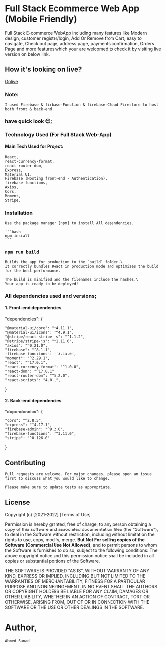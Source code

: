 # Full Stack Ecommerce Web App (Mobile Friendly)

Full Stack E-commerce WebApp including many features like Modern design, customer register/login, Add Or Remove from Cart, easy to navigate, Check out page, address page, payments confirmation, Orders Page and more features which your are welcomed to check it by visiting live version on below link.  

## How it's looking on live?

[Golive](https://clone-5a7dd.web.app/)

### Note:

    I used Firebase & firbase-Function & firebase-Cloud Firestore to host both front & back-end.

### have quick look 😊;


### Technology Used (For Full Stack Web-App)

#### Main Tech Used for Project:

    React,
    react-currency-format,
    react-router-dom,
    Express,
    Material UI,
    Firebase (Hosting front-end - Authentication),
    firebase-functions,
    Axios,
    Cors,
    Moment,
    Stripe.

### Installation

    Use the package manager [npm] to install All dependencies.

    ```bash
    npm install
    ```

### `npm run build`

    Builds the app for production to the `build` folder.\
    It correctly bundles React in production mode and optimizes the build for the best performance.

    The build is minified and the filenames include the hashes.\
    Your app is ready to be deployed!

### All dependencies used and versions;
#### 1. Front-end dependencies

"dependencies": {

    "@material-ui/core": "^4.11.1",
    "@material-ui/icons": "^4.9.1",
    "@stripe/react-stripe-js": "^1.1.2",
    "@stripe/stripe-js": "^1.11.0",
    "axios": "^0.21.0",
    "firebase": "^8.1.1",
    "firebase-functions": "^3.13.0",
    "moment": "^2.29.1",
    "react": "^17.0.1",
    "react-currency-format": "^1.0.0",
    "react-dom": "^17.0.1",
    "react-router-dom": "^5.2.0",
    "react-scripts": "4.0.1",
}
#### 2. Back-end dependencies

"dependencies": {

    "cors": "^2.8.5",
    "express": "^4.17.1",
    "firebase-admin": "^9.2.0",
    "firebase-functions": "^3.11.0",
    "stripe": "^8.126.0"
}

## Contributing

    Pull requests are welcome. For major changes, please open an issue first to discuss what you would like to change.

    Please make sure to update tests as appropriate.

## License

Copyright (c) [2021-2022] [Terms of Use]

Permission is hereby granted, free of charge, to any person obtaining a copy of this software and associated documentation files (the "Software"), to deal in the Software without restriction, including without limitation the rights to use, copy, modify, merge. 
**But Not For selling copies of the Software** 
**(Commercial Use Not Allowed)**, and to permit persons to whom the Software is furnished to do so, subject to the following conditions:
The above copyright notice and this permission notice shall be included in all copies or substantial portions of the Software.

THE SOFTWARE IS PROVIDED "AS IS", WITHOUT WARRANTY OF ANY KIND, EXPRESS OR IMPLIED, INCLUDING BUT NOT LIMITED TO THE WARRANTIES OF MERCHANTABILITY, FITNESS FOR A PARTICULAR PURPOSE AND NONINFRINGEMENT. IN NO EVENT SHALL THE AUTHORS OR COPYRIGHT HOLDERS BE LIABLE FOR ANY CLAIM, DAMAGES OR OTHER LIABILITY, WHETHER IN AN ACTION OF CONTRACT, TORT OR OTHERWISE, ARISING FROM, OUT OF OR IN CONNECTION WITH THE SOFTWARE OR THE USE OR OTHER DEALINGS IN THE SOFTWARE.

# Author, 

`Ahmed Sanad`   